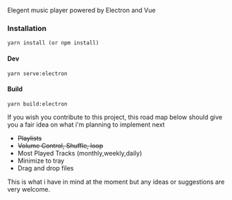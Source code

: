 Elegent music player powered by Electron and Vue

### Installation
`yarn install (or npm install)`

#### Dev
`yarn serve:electron`

#### Build
`yarn build:electron`


If you wish you contribute to this project, this road map below should give you a fair idea on what i'm planning to implement next

- ~~Playlists~~
- ~~Volume Control, Shuffle, loop~~
- Most Played Tracks (monthly,weekly,daily)
- Minimize to tray
- Drag and drop files


This is what i have in mind at the moment but any ideas or suggestions are very welcome.

